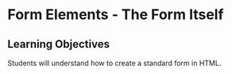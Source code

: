 # Form Elements - The Form Itself

## Learning Objectives
Students will understand how to create a standard form in HTML.